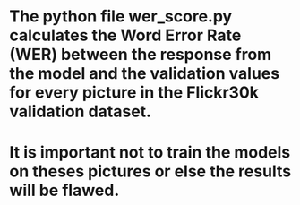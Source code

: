 # The python file wer_score.py calculates the Word Error Rate (WER) between the response from the model and the validation values for every picture in the Flickr30k validation dataset. 
# It is important not to train the models on theses pictures or else the results will be flawed.

